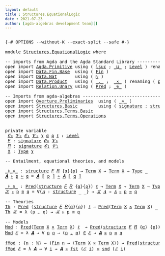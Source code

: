 ```yaml
---
layout: default
title : Structures.EquationalLogic
date : 2021-07-23
author: [agda-algebras development team][]
---
```


<pre class="Agda">

<a id="136" class="Symbol">{-#</a> <a id="140" class="Keyword">OPTIONS</a> <a id="148" class="Pragma">--without-K</a> <a id="160" class="Pragma">--exact-split</a> <a id="174" class="Pragma">--safe</a> <a id="181" class="Symbol">#-}</a>

<a id="186" class="Keyword">module</a> <a id="193" href="Structures.EquationalLogic.html" class="Module">Structures.EquationalLogic</a> <a id="220" class="Keyword">where</a>

<a id="227" class="Comment">-- imports from Agda and the Agda Standard Library -------------------------------------------</a>
<a id="322" class="Keyword">open</a> <a id="327" class="Keyword">import</a> <a id="334" href="Agda.Primitive.html" class="Module">Agda.Primitive</a> <a id="349" class="Keyword">using</a> <a id="355" class="Symbol">(</a> <a id="357" href="Agda.Primitive.html#780" class="Primitive">lsuc</a> <a id="362" class="Symbol">;</a> <a id="364" href="Agda.Primitive.html#810" class="Primitive Operator">_⊔_</a> <a id="368" class="Symbol">;</a> <a id="370" href="Agda.Primitive.html#597" class="Postulate">Level</a> <a id="376" class="Symbol">)</a> <a id="378" class="Keyword">renaming</a> <a id="387" class="Symbol">(</a> <a id="389" href="Agda.Primitive.html#326" class="Primitive">Set</a> <a id="393" class="Symbol">to</a> <a id="396" class="Primitive">Type</a> <a id="401" class="Symbol">)</a>
<a id="403" class="Keyword">open</a> <a id="408" class="Keyword">import</a> <a id="415" href="Data.Fin.Base.html" class="Module">Data.Fin.Base</a>  <a id="430" class="Keyword">using</a> <a id="436" class="Symbol">(</a> <a id="438" href="Data.Fin.Base.html#1126" class="Datatype">Fin</a> <a id="442" class="Symbol">)</a>
<a id="444" class="Keyword">open</a> <a id="449" class="Keyword">import</a> <a id="456" href="Data.Nat.html" class="Module">Data.Nat</a>       <a id="471" class="Keyword">using</a> <a id="477" class="Symbol">(</a> <a id="479" href="Agda.Builtin.Nat.html#192" class="Datatype">ℕ</a> <a id="481" class="Symbol">)</a>
<a id="483" class="Keyword">open</a> <a id="488" class="Keyword">import</a> <a id="495" href="Data.Product.html" class="Module">Data.Product</a>   <a id="510" class="Keyword">using</a> <a id="516" class="Symbol">(</a> <a id="518" href="Agda.Builtin.Sigma.html#236" class="InductiveConstructor Operator">_,_</a> <a id="522" class="Symbol">;</a>  <a id="525" href="Data.Product.html#1167" class="Function Operator">_×_</a> <a id="529" class="Symbol">)</a> <a id="531" class="Keyword">renaming</a> <a id="540" class="Symbol">(</a> <a id="542" href="Agda.Builtin.Sigma.html#252" class="Field">proj₁</a> <a id="548" class="Symbol">to</a> <a id="551" class="Field">fst</a> <a id="555" class="Symbol">;</a> <a id="557" href="Agda.Builtin.Sigma.html#264" class="Field">proj₂</a> <a id="563" class="Symbol">to</a> <a id="566" class="Field">snd</a> <a id="570" class="Symbol">)</a>
<a id="572" class="Keyword">open</a> <a id="577" class="Keyword">import</a> <a id="584" href="Relation.Unary.html" class="Module">Relation.Unary</a> <a id="599" class="Keyword">using</a> <a id="605" class="Symbol">(</a> <a id="607" href="Relation.Unary.html#1101" class="Function">Pred</a> <a id="612" class="Symbol">;</a> <a id="614" href="Relation.Unary.html#1523" class="Function Operator">_∈_</a> <a id="618" class="Symbol">)</a>

<a id="621" class="Comment">-- Imports from agda-algebras --------------------------------------</a>
<a id="690" class="Keyword">open</a> <a id="695" class="Keyword">import</a> <a id="702" href="Overture.Preliminaries.html" class="Module">Overture.Preliminaries</a>  <a id="726" class="Keyword">using</a> <a id="732" class="Symbol">(</a> <a id="734" href="Overture.Preliminaries.html#9370" class="Function Operator">_≈_</a> <a id="738" class="Symbol">)</a>
<a id="740" class="Keyword">open</a> <a id="745" class="Keyword">import</a> <a id="752" href="Structures.Basic.html" class="Module">Structures.Basic</a>        <a id="776" class="Keyword">using</a> <a id="782" class="Symbol">(</a> <a id="784" href="Structures.Basic.html#1124" class="Record">signature</a> <a id="794" class="Symbol">;</a> <a id="796" href="Structures.Basic.html#1458" class="Record">structure</a> <a id="806" class="Symbol">;</a> <a id="808" href="Structures.Basic.html#2090" class="Function Operator">_ᵒ_</a> <a id="812" class="Symbol">)</a>
<a id="814" class="Keyword">open</a> <a id="819" class="Keyword">import</a> <a id="826" href="Structures.Terms.Basic.html" class="Module">Structures.Terms.Basic</a>
<a id="849" class="Keyword">open</a> <a id="854" class="Keyword">import</a> <a id="861" href="Structures.Terms.Operations.html" class="Module">Structures.Terms.Operations</a>


<a id="891" class="Keyword">private</a> <a id="899" class="Keyword">variable</a>
 <a id="909" href="Structures.EquationalLogic.html#909" class="Generalizable">𝓞₀</a> <a id="912" href="Structures.EquationalLogic.html#912" class="Generalizable">𝓥₀</a> <a id="915" href="Structures.EquationalLogic.html#915" class="Generalizable">𝓞₁</a> <a id="918" href="Structures.EquationalLogic.html#918" class="Generalizable">𝓥₁</a> <a id="921" href="Structures.EquationalLogic.html#921" class="Generalizable">χ</a> <a id="923" href="Structures.EquationalLogic.html#923" class="Generalizable">α</a> <a id="925" href="Structures.EquationalLogic.html#925" class="Generalizable">ρ</a> <a id="927" href="Structures.EquationalLogic.html#927" class="Generalizable">ℓ</a> <a id="929" class="Symbol">:</a> <a id="931" href="Agda.Primitive.html#597" class="Postulate">Level</a>
 <a id="938" href="Structures.EquationalLogic.html#938" class="Generalizable">𝐹</a> <a id="940" class="Symbol">:</a> <a id="942" href="Structures.Basic.html#1124" class="Record">signature</a> <a id="952" href="Structures.EquationalLogic.html#909" class="Generalizable">𝓞₀</a> <a id="955" href="Structures.EquationalLogic.html#912" class="Generalizable">𝓥₀</a>
 <a id="959" href="Structures.EquationalLogic.html#959" class="Generalizable">𝑅</a> <a id="961" class="Symbol">:</a> <a id="963" href="Structures.Basic.html#1124" class="Record">signature</a> <a id="973" href="Structures.EquationalLogic.html#915" class="Generalizable">𝓞₁</a> <a id="976" href="Structures.EquationalLogic.html#918" class="Generalizable">𝓥₁</a>
 <a id="980" href="Structures.EquationalLogic.html#980" class="Generalizable">X</a> <a id="982" class="Symbol">:</a> <a id="984" href="Structures.EquationalLogic.html#396" class="Primitive">Type</a> <a id="989" href="Structures.EquationalLogic.html#921" class="Generalizable">χ</a>

<a id="992" class="Comment">-- Entailment, equational theories, and models</a>

<a id="_⊧_≈_"></a><a id="1040" href="Structures.EquationalLogic.html#1040" class="Function Operator">_⊧_≈_</a> <a id="1046" class="Symbol">:</a> <a id="1048" href="Structures.Basic.html#1458" class="Record">structure</a> <a id="1058" href="Structures.EquationalLogic.html#938" class="Generalizable">𝐹</a> <a id="1060" href="Structures.EquationalLogic.html#959" class="Generalizable">𝑅</a> <a id="1062" class="Symbol">{</a><a id="1063" href="Structures.EquationalLogic.html#923" class="Generalizable">α</a><a id="1064" class="Symbol">}{</a><a id="1066" href="Structures.EquationalLogic.html#925" class="Generalizable">ρ</a><a id="1067" class="Symbol">}</a> <a id="1069" class="Symbol">→</a> <a id="1071" href="Structures.Terms.Basic.html#443" class="Datatype">Term</a> <a id="1076" href="Structures.EquationalLogic.html#980" class="Generalizable">X</a> <a id="1078" class="Symbol">→</a> <a id="1080" href="Structures.Terms.Basic.html#443" class="Datatype">Term</a> <a id="1085" href="Structures.EquationalLogic.html#980" class="Generalizable">X</a> <a id="1087" class="Symbol">→</a> <a id="1089" href="Structures.EquationalLogic.html#396" class="Primitive">Type</a> <a id="1094" class="Symbol">_</a>
<a id="1096" href="Structures.EquationalLogic.html#1096" class="Bound">𝑨</a> <a id="1098" href="Structures.EquationalLogic.html#1040" class="Function Operator">⊧</a> <a id="1100" href="Structures.EquationalLogic.html#1100" class="Bound">p</a> <a id="1102" href="Structures.EquationalLogic.html#1040" class="Function Operator">≈</a> <a id="1104" href="Structures.EquationalLogic.html#1104" class="Bound">q</a> <a id="1106" class="Symbol">=</a> <a id="1108" href="Structures.EquationalLogic.html#1096" class="Bound">𝑨</a> <a id="1110" href="Structures.Terms.Operations.html#1197" class="Function Operator">⟦</a> <a id="1112" href="Structures.EquationalLogic.html#1100" class="Bound">p</a> <a id="1114" href="Structures.Terms.Operations.html#1197" class="Function Operator">⟧</a> <a id="1116" href="Overture.Preliminaries.html#9370" class="Function Operator">≈</a> <a id="1118" href="Structures.EquationalLogic.html#1096" class="Bound">𝑨</a> <a id="1120" href="Structures.Terms.Operations.html#1197" class="Function Operator">⟦</a> <a id="1122" href="Structures.EquationalLogic.html#1104" class="Bound">q</a> <a id="1124" href="Structures.Terms.Operations.html#1197" class="Function Operator">⟧</a>

<a id="_⊧_≋_"></a><a id="1127" href="Structures.EquationalLogic.html#1127" class="Function Operator">_⊧_≋_</a> <a id="1133" class="Symbol">:</a> <a id="1135" href="Relation.Unary.html#1101" class="Function">Pred</a><a id="1139" class="Symbol">(</a><a id="1140" href="Structures.Basic.html#1458" class="Record">structure</a> <a id="1150" href="Structures.EquationalLogic.html#938" class="Generalizable">𝐹</a> <a id="1152" href="Structures.EquationalLogic.html#959" class="Generalizable">𝑅</a> <a id="1154" class="Symbol">{</a><a id="1155" href="Structures.EquationalLogic.html#923" class="Generalizable">α</a><a id="1156" class="Symbol">}{</a><a id="1158" href="Structures.EquationalLogic.html#925" class="Generalizable">ρ</a><a id="1159" class="Symbol">})</a> <a id="1162" href="Structures.EquationalLogic.html#927" class="Generalizable">ℓ</a> <a id="1164" class="Symbol">→</a> <a id="1166" href="Structures.Terms.Basic.html#443" class="Datatype">Term</a> <a id="1171" href="Structures.EquationalLogic.html#980" class="Generalizable">X</a> <a id="1173" class="Symbol">→</a> <a id="1175" href="Structures.Terms.Basic.html#443" class="Datatype">Term</a> <a id="1180" href="Structures.EquationalLogic.html#980" class="Generalizable">X</a> <a id="1182" class="Symbol">→</a> <a id="1184" href="Structures.EquationalLogic.html#396" class="Primitive">Type</a> <a id="1189" class="Symbol">_</a>
<a id="1191" href="Structures.EquationalLogic.html#1191" class="Bound">𝒦</a> <a id="1193" href="Structures.EquationalLogic.html#1127" class="Function Operator">⊧</a> <a id="1195" href="Structures.EquationalLogic.html#1195" class="Bound">p</a> <a id="1197" href="Structures.EquationalLogic.html#1127" class="Function Operator">≋</a> <a id="1199" href="Structures.EquationalLogic.html#1199" class="Bound">q</a> <a id="1201" class="Symbol">=</a> <a id="1203" class="Symbol">∀{</a><a id="1205" href="Structures.EquationalLogic.html#1205" class="Bound">𝑨</a> <a id="1207" class="Symbol">:</a> <a id="1209" href="Structures.Basic.html#1458" class="Record">structure</a> <a id="1219" class="Symbol">_</a> <a id="1221" class="Symbol">_}</a> <a id="1224" class="Symbol">→</a> <a id="1226" href="Structures.EquationalLogic.html#1191" class="Bound">𝒦</a> <a id="1228" href="Structures.EquationalLogic.html#1205" class="Bound">𝑨</a> <a id="1230" class="Symbol">→</a> <a id="1232" href="Structures.EquationalLogic.html#1205" class="Bound">𝑨</a> <a id="1234" href="Structures.EquationalLogic.html#1040" class="Function Operator">⊧</a> <a id="1236" href="Structures.EquationalLogic.html#1195" class="Bound">p</a> <a id="1238" href="Structures.EquationalLogic.html#1040" class="Function Operator">≈</a> <a id="1240" href="Structures.EquationalLogic.html#1199" class="Bound">q</a>

<a id="1243" class="Comment">-- Theories</a>
<a id="Th"></a><a id="1255" href="Structures.EquationalLogic.html#1255" class="Function">Th</a> <a id="1258" class="Symbol">:</a> <a id="1260" href="Relation.Unary.html#1101" class="Function">Pred</a> <a id="1265" class="Symbol">(</a><a id="1266" href="Structures.Basic.html#1458" class="Record">structure</a> <a id="1276" href="Structures.EquationalLogic.html#938" class="Generalizable">𝐹</a> <a id="1278" href="Structures.EquationalLogic.html#959" class="Generalizable">𝑅</a><a id="1279" class="Symbol">{</a><a id="1280" href="Structures.EquationalLogic.html#923" class="Generalizable">α</a><a id="1281" class="Symbol">}{</a><a id="1283" href="Structures.EquationalLogic.html#925" class="Generalizable">ρ</a><a id="1284" class="Symbol">})</a> <a id="1287" href="Structures.EquationalLogic.html#927" class="Generalizable">ℓ</a> <a id="1289" class="Symbol">→</a> <a id="1291" href="Relation.Unary.html#1101" class="Function">Pred</a><a id="1295" class="Symbol">(</a><a id="1296" href="Structures.Terms.Basic.html#443" class="Datatype">Term</a> <a id="1301" href="Structures.EquationalLogic.html#980" class="Generalizable">X</a> <a id="1303" href="Data.Product.html#1167" class="Function Operator">×</a> <a id="1305" href="Structures.Terms.Basic.html#443" class="Datatype">Term</a> <a id="1310" href="Structures.EquationalLogic.html#980" class="Generalizable">X</a><a id="1311" class="Symbol">)</a> <a id="1313" class="Symbol">_</a> <a id="1315" class="Comment">-- (ℓ₁ ⊔ χ)</a>
<a id="1327" href="Structures.EquationalLogic.html#1255" class="Function">Th</a> <a id="1330" href="Structures.EquationalLogic.html#1330" class="Bound">𝒦</a> <a id="1332" class="Symbol">=</a> <a id="1334" class="Symbol">λ</a> <a id="1336" class="Symbol">(</a><a id="1337" href="Structures.EquationalLogic.html#1337" class="Bound">p</a> <a id="1339" href="Agda.Builtin.Sigma.html#236" class="InductiveConstructor Operator">,</a> <a id="1341" href="Structures.EquationalLogic.html#1341" class="Bound">q</a><a id="1342" class="Symbol">)</a> <a id="1344" class="Symbol">→</a> <a id="1346" href="Structures.EquationalLogic.html#1330" class="Bound">𝒦</a> <a id="1348" href="Structures.EquationalLogic.html#1127" class="Function Operator">⊧</a> <a id="1350" href="Structures.EquationalLogic.html#1337" class="Bound">p</a> <a id="1352" href="Structures.EquationalLogic.html#1127" class="Function Operator">≋</a> <a id="1354" href="Structures.EquationalLogic.html#1341" class="Bound">q</a>

<a id="1357" class="Comment">-- Models</a>
<a id="Mod"></a><a id="1367" href="Structures.EquationalLogic.html#1367" class="Function">Mod</a> <a id="1371" class="Symbol">:</a> <a id="1373" href="Relation.Unary.html#1101" class="Function">Pred</a><a id="1377" class="Symbol">(</a><a id="1378" href="Structures.Terms.Basic.html#443" class="Datatype">Term</a> <a id="1383" href="Structures.EquationalLogic.html#980" class="Generalizable">X</a> <a id="1385" href="Data.Product.html#1167" class="Function Operator">×</a> <a id="1387" href="Structures.Terms.Basic.html#443" class="Datatype">Term</a> <a id="1392" href="Structures.EquationalLogic.html#980" class="Generalizable">X</a><a id="1393" class="Symbol">)</a> <a id="1395" href="Structures.EquationalLogic.html#927" class="Generalizable">ℓ</a>  <a id="1398" class="Symbol">→</a> <a id="1400" href="Relation.Unary.html#1101" class="Function">Pred</a><a id="1404" class="Symbol">(</a><a id="1405" href="Structures.Basic.html#1458" class="Record">structure</a> <a id="1415" href="Structures.EquationalLogic.html#938" class="Generalizable">𝐹</a> <a id="1417" href="Structures.EquationalLogic.html#959" class="Generalizable">𝑅</a> <a id="1419" class="Symbol">{</a><a id="1420" href="Structures.EquationalLogic.html#923" class="Generalizable">α</a><a id="1421" class="Symbol">}</a> <a id="1423" class="Symbol">{</a><a id="1424" href="Structures.EquationalLogic.html#925" class="Generalizable">ρ</a><a id="1425" class="Symbol">})</a> <a id="1428" class="Symbol">_</a>  <a id="1431" class="Comment">-- (χ ⊔ ℓ₀)</a>
<a id="1443" href="Structures.EquationalLogic.html#1367" class="Function">Mod</a> <a id="1447" href="Structures.EquationalLogic.html#1447" class="Bound">ℰ</a> <a id="1449" class="Symbol">=</a> <a id="1451" class="Symbol">λ</a> <a id="1453" href="Structures.EquationalLogic.html#1453" class="Bound">𝑨</a> <a id="1455" class="Symbol">→</a> <a id="1457" class="Symbol">∀</a> <a id="1459" href="Structures.EquationalLogic.html#1459" class="Bound">p</a> <a id="1461" href="Structures.EquationalLogic.html#1461" class="Bound">q</a> <a id="1463" class="Symbol">→</a> <a id="1465" class="Symbol">(</a><a id="1466" href="Structures.EquationalLogic.html#1459" class="Bound">p</a> <a id="1468" href="Agda.Builtin.Sigma.html#236" class="InductiveConstructor Operator">,</a> <a id="1470" href="Structures.EquationalLogic.html#1461" class="Bound">q</a><a id="1471" class="Symbol">)</a> <a id="1473" href="Relation.Unary.html#1523" class="Function Operator">∈</a> <a id="1475" href="Structures.EquationalLogic.html#1447" class="Bound">ℰ</a> <a id="1477" class="Symbol">→</a> <a id="1479" href="Structures.EquationalLogic.html#1453" class="Bound">𝑨</a> <a id="1481" href="Structures.EquationalLogic.html#1040" class="Function Operator">⊧</a> <a id="1483" href="Structures.EquationalLogic.html#1459" class="Bound">p</a> <a id="1485" href="Structures.EquationalLogic.html#1040" class="Function Operator">≈</a> <a id="1487" href="Structures.EquationalLogic.html#1461" class="Bound">q</a>

<a id="fMod"></a><a id="1490" href="Structures.EquationalLogic.html#1490" class="Function">fMod</a> <a id="1495" class="Symbol">:</a> <a id="1497" class="Symbol">{</a><a id="1498" href="Structures.EquationalLogic.html#1498" class="Bound">n</a> <a id="1500" class="Symbol">:</a> <a id="1502" href="Agda.Builtin.Nat.html#192" class="Datatype">ℕ</a><a id="1503" class="Symbol">}</a> <a id="1505" class="Symbol">→</a> <a id="1507" class="Symbol">(</a><a id="1508" href="Data.Fin.Base.html#1126" class="Datatype">Fin</a> <a id="1512" href="Structures.EquationalLogic.html#1498" class="Bound">n</a> <a id="1514" class="Symbol">→</a> <a id="1516" class="Symbol">(</a><a id="1517" href="Structures.Terms.Basic.html#443" class="Datatype">Term</a> <a id="1522" href="Structures.EquationalLogic.html#980" class="Generalizable">X</a> <a id="1524" href="Data.Product.html#1167" class="Function Operator">×</a> <a id="1526" href="Structures.Terms.Basic.html#443" class="Datatype">Term</a> <a id="1531" href="Structures.EquationalLogic.html#980" class="Generalizable">X</a><a id="1532" class="Symbol">))</a> <a id="1535" class="Symbol">→</a> <a id="1537" href="Relation.Unary.html#1101" class="Function">Pred</a><a id="1541" class="Symbol">(</a><a id="1542" href="Structures.Basic.html#1458" class="Record">structure</a> <a id="1552" href="Structures.EquationalLogic.html#938" class="Generalizable">𝐹</a> <a id="1554" href="Structures.EquationalLogic.html#959" class="Generalizable">𝑅</a> <a id="1556" class="Symbol">{</a><a id="1557" href="Structures.EquationalLogic.html#923" class="Generalizable">α</a><a id="1558" class="Symbol">}</a> <a id="1560" class="Symbol">{</a><a id="1561" href="Structures.EquationalLogic.html#925" class="Generalizable">ρ</a><a id="1562" class="Symbol">})</a> <a id="1565" class="Symbol">_</a>
<a id="1567" href="Structures.EquationalLogic.html#1490" class="Function">fMod</a> <a id="1572" href="Structures.EquationalLogic.html#1572" class="Bound">ℰ</a> <a id="1574" class="Symbol">=</a> <a id="1576" class="Symbol">λ</a> <a id="1578" href="Structures.EquationalLogic.html#1578" class="Bound">𝑨</a> <a id="1580" class="Symbol">→</a> <a id="1582" class="Symbol">∀</a> <a id="1584" href="Structures.EquationalLogic.html#1584" class="Bound">i</a> <a id="1586" class="Symbol">→</a> <a id="1588" href="Structures.EquationalLogic.html#1578" class="Bound">𝑨</a> <a id="1590" href="Structures.EquationalLogic.html#1040" class="Function Operator">⊧</a> <a id="1592" href="Structures.EquationalLogic.html#551" class="Field">fst</a> <a id="1596" class="Symbol">(</a><a id="1597" href="Structures.EquationalLogic.html#1572" class="Bound">ℰ</a> <a id="1599" href="Structures.EquationalLogic.html#1584" class="Bound">i</a><a id="1600" class="Symbol">)</a> <a id="1602" href="Structures.EquationalLogic.html#1040" class="Function Operator">≈</a> <a id="1604" href="Structures.EquationalLogic.html#566" class="Field">snd</a> <a id="1608" class="Symbol">(</a><a id="1609" href="Structures.EquationalLogic.html#1572" class="Bound">ℰ</a> <a id="1611" href="Structures.EquationalLogic.html#1584" class="Bound">i</a><a id="1612" class="Symbol">)</a>

</pre>
